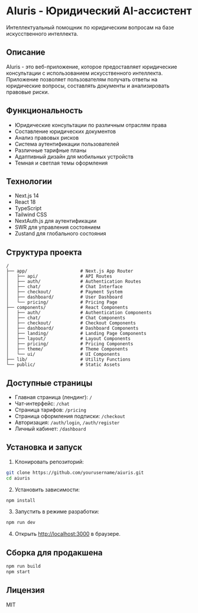 # AIuris - Юридический AI-ассистент

Интеллектуальный помощник по юридическим вопросам на базе искусственного интеллекта.

## Описание

AIuris - это веб-приложение, которое предоставляет юридические консультации с использованием искусственного интеллекта. Приложение позволяет пользователям получать ответы на юридические вопросы, составлять документы и анализировать правовые риски.

## Функциональность

- Юридические консультации по различным отраслям права
- Составление юридических документов
- Анализ правовых рисков
- Система аутентификации пользователей
- Различные тарифные планы
- Адаптивный дизайн для мобильных устройств
- Темная и светлая темы оформления

## Технологии

- Next.js 14
- React 18
- TypeScript
- Tailwind CSS
- NextAuth.js для аутентификации
- SWR для управления состоянием
- Zustand для глобального состояния

## Структура проекта

```
/
├── app/                    # Next.js App Router
│   ├── api/                # API Routes
│   ├── auth/               # Authentication Routes
│   ├── chat/               # Chat Interface
│   ├── checkout/           # Payment System
│   ├── dashboard/          # User Dashboard
│   └── pricing/            # Pricing Page
├── components/             # React Components
│   ├── auth/               # Authentication Components
│   ├── chat/               # Chat Components
│   ├── checkout/           # Checkout Components
│   ├── dashboard/          # Dashboard Components
│   ├── landing/            # Landing Page Components
│   ├── layout/             # Layout Components
│   ├── pricing/            # Pricing Components
│   ├── theme/              # Theme Components
│   └── ui/                 # UI Components
├── lib/                    # Utility Functions
└── public/                 # Static Assets
```

## Доступные страницы

- Главная страница (лендинг): `/`
- Чат-интерфейс: `/chat`
- Страница тарифов: `/pricing`
- Страница оформления подписки: `/checkout`
- Авторизация: `/auth/login`, `/auth/register`
- Личный кабинет: `/dashboard`

## Установка и запуск

1. Клонировать репозиторий:
```bash
git clone https://github.com/yourusername/aiuris.git
cd aiuris
```

2. Установить зависимости:
```bash
npm install
```

3. Запустить в режиме разработки:
```bash
npm run dev
```

4. Открыть [http://localhost:3000](http://localhost:3000) в браузере.

## Сборка для продакшена

```bash
npm run build
npm start
```

## Лицензия

MIT
